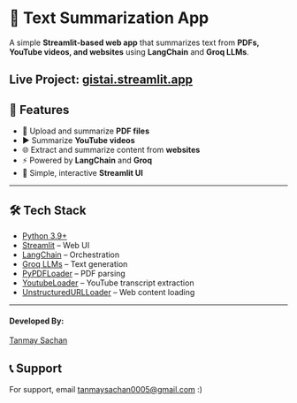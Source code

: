 # 📝 Text Summarization App

A simple **Streamlit-based web app** that summarizes text from **PDFs, YouTube videos, and websites** using **LangChain** and **Groq LLMs**.  

**Live Project**: [gistai.streamlit.app](https://gistai.streamlit.app)
---

## 🚀 Features
- 📄 Upload and summarize **PDF files**
- ▶️ Summarize **YouTube videos**
- 🌐 Extract and summarize content from **websites**
- ⚡ Powered by **LangChain** and **Groq**
- 🎨 Simple, interactive **Streamlit UI**

---

## 🛠️ Tech Stack
- [Python 3.9+](https://www.python.org/)
- [Streamlit](https://streamlit.io/) – Web UI
- [LangChain](https://www.langchain.com/) – Orchestration
- [Groq LLMs](https://groq.com/) – Text generation
- [PyPDFLoader](https://python.langchain.com/docs/integrations/document_loaders/pdf) – PDF parsing
- [YoutubeLoader](https://python.langchain.com/docs/integrations/document_loaders/youtube) – YouTube transcript extraction
- [UnstructuredURLLoader](https://python.langchain.com/docs/integrations/document_loaders/url) – Web content loading

---
#### Developed By:
[Tanmay Sachan](https://github.com/tanmayyysachan)

## 📞 Support

For support, email tanmaysachan0005@gmail.com :)




